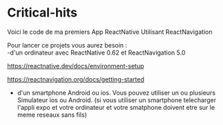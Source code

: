 # Critical-hits


Voici le code de ma premiers App ReactNative Utilisant ReactNavigation

Pour lancer ce projets vous aurez besoin :   
-d'un ordinateur avec ReactNative 0.62 et ReactNavigation 5.0

https://reactnative.dev/docs/environment-setup

https://reactnavigation.org/docs/getting-started

- d'un smartphone Android ou ios. Vous pouvez utiliser un ou plusieurs Simulateur ios ou Android.
(si vous utiliser un smartphone telecharger l'appli expo et votre ordinateur et votre smatphone doivent etre sur le meme reseaux sans fils)
